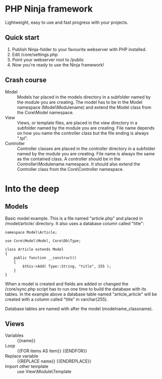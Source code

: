 PHP Ninja framework
===================
Lightweight, easy to use and fast progress with your projects.

Quick start
-----------

1.   Publish Ninja-folder to your favourite webserver with PHP installed.
2. 	Edit /core/settings.php
3. 	Point your webserver root to /public
4. 	Now you're ready to use the Ninja framework!

Crash course
------------

<dl>
	<dt>Model</dt>
	<dd>Models har placed in the models directory in a subfolder named by the module you are creating. The model has to be in the Model namespace (Model\Modulename) and extend the Model class from the Core\Model namespace.</dd>
	<dt>View</dt>
	<dd>Views, or template files, are placed in the view directory in a subfolder named by the module you are creating. File name depends on how you name the controller class but the file ending is always ".tpl".</dd>
	<dt>Controller</dt>
	<dd>Controller classes are placed in the controller directory in a subfolder named by the module you are creating. File name is always the same as the contained class. A controller should be in the Controller\Modulename namespace. It should also extend the Controller class from the Core\Controller namespace.</dd>
</dl>

Into the deep
=============

Models
------

Basic model example. This is a file named "article.php" and placed in /model/article/ directory. It also uses a database column called "title":

	namespace Model\Article;

	use Core\Model\Model, Core\Db\Type;

	class Article extends Model
	{
		public function __construct()
		{
			$this->Add( Type::String, "title", 255 );
		}
	}

When a model is created and fields are added or changed the /core/sync.php script has to run one time to build the database with its tables. In the example above a database table named "article_article" will be created with a column called "title" in varchar(255).

Database tables are named with after the model (modelname_classname).

Views
-----

<dl>
	<dt>Variables</dt>
	<dd>{{name}}</dd>
	<dt>Loop</dt>
	<dd>{{FOR items AS item}} {{ENDFOR}}</dd>
	<dt>Replace variable</dt>
	<dd>{{REPLACE name}} {{ENDREPLACE}}</dd>
	<dt>Import other template</dt>
	<dd>use View\Module\Template</dd>
</dl>
